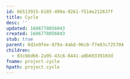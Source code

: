 ```yaml
---
id: 66513915-6185-499a-9261-f514e212637f
title: Cycle
desc: ''
updated: 1606778056043
created: 1606778056043
stub: true
parent: 0d2e9fee-979a-4a6d-96c0-f7e03c725704
children:
  - 83c66d66-2a95-43c8-8441-a0b69339103d
fname: project.cycle
hpath: project.cycle
---
```



